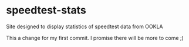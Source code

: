 # speedtest-stats
Site designed to display statistics of speedtest data from OOKLA 

This a change for my first commit. I promise there will be more to come ;)
